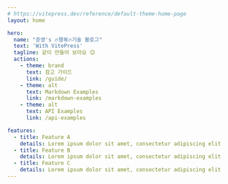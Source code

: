 ```yaml
---
# https://vitepress.dev/reference/default-theme-home-page
layout: home

hero:
  name: "준영's 🔥행복🔥기술 블로그"
  text: 'With VitePress'
  tagline: 같이 만들어 보아요 😉
  actions:
    - theme: brand
      text: 참고 가이드
      link: /guide/
    - theme: alt
      text: Markdown Examples
      link: /markdown-examples
    - theme: alt
      text: API Examples
      link: /api-examples

features:
  - title: Feature A
    details: Lorem ipsum dolor sit amet, consectetur adipiscing elit
  - title: Feature B
    details: Lorem ipsum dolor sit amet, consectetur adipiscing elit
  - title: Feature C
    details: Lorem ipsum dolor sit amet, consectetur adipiscing elit
---
```

